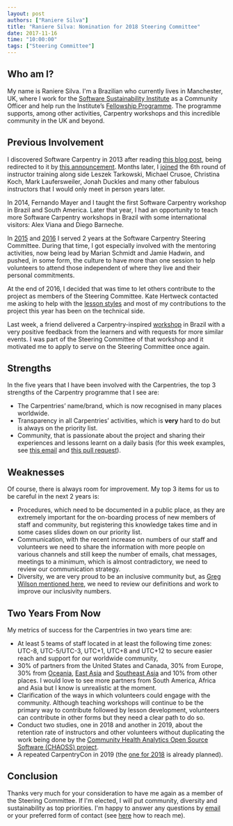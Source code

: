 ```yaml
---
layout: post
authors: ["Raniere Silva"]
title: "Raniere Silva: Nomination for 2018 Steering Committee"
date: 2017-11-16
time: "10:00:00"
tags: ["Steering Committee"]
---
```


## Who am I?

My name is Raniere Silva.
I'm a Brazilian who currently lives in Manchester, UK,
where I work for the [Software Sustainability Institute](https://www.software.ac.uk/) as a Community Officer and
help run the Institute’s [Fellowship Programme](https://www.software.ac.uk/fellowship-programme).
The programme supports, among other activities, Carpentry workshops and this incredible community in the UK and beyond.

## Previous Involvement

I discovered Software Carpentry in 2013 after reading [this blog post](https://kaythaney.com/2013/06/14/announcing-the-mozilla-science-lab/),
being redirected to it by [this announcement](https://blog.mozilla.org/blog/2013/06/14/5992/).
Months later,
I [joined](http://swcarpentry.github.io/training-course/2013/08/raniere-silva/) the 6th round of instructor training
along side Leszek Tarkowski, Michael Crusoe, Christina Koch, Mark Laufersweiler, Jonah Duckles and many other fabulous instructors
that I would only meet in person years later.

In 2014,
Fernando Mayer and I taught the first Software Carpentry workshop in Brazil and South America.
Later that year,
I had an opportunity to teach more Software Carpentry workshops in Brazil
with some international visitors: Alex Viana and Diego Barneche.

In [2015](https://software-carpentry.org/blog/2015/01/scf-nomination-silva.html)
and
[2016](https://software-carpentry.org/blog/2016/01/steering-raniere-silva.html)
I served 2 years at the Software Carpentry Steering Committee.
During that time,
I got especially involved with the mentoring activities,
now being lead by Marian Schmidt and Jamie Hadwin,
and pushed, in some form, the culture to have more than one session to help
volunteers to attend those independent of where they live and their personal commitments.

At the end of 2016,
I decided that was time to let others contribute to the project as members of the Steering Committee.
Kate Hertweck contacted me asking to help with the [lesson styles](https://github.com/swcarpentry/styles)
and most of my contributions to the project this year has been on the technical side.

Last week,
a friend delivered a Carpentry-inspired [workshop](https://github.com/SantosRAC/Python4BioDataBrazilianWorkshop) in Brazil
with a very positive feedback from the learners
and with requests for more similar events.
I was part of the Steering Committee of that workshop 
and it motivated me to apply to serve on the Steering Committee once again.

## Strengths

In the five years that I have been involved with the Carpentries,
the top 3 strengths of the Carpentry programme that I see are:

- The Carpentries’ name/brand,
  which is now recognised in many places worldwide.
- Transparency in all Carpentries’ activities,
  which is **very** hard to do but is always on the priority list.
- Community,
  that is passionate about the project
  and sharing their experiences and lessons learnt on a daily basis
  (for this week examples,
  see [this email](http://lists.software-carpentry.org/pipermail/discuss/2017-November/005585.html) and [this pull request](https://github.com/swcarpentry/workshop-template/pull/438)).

## Weaknesses

Of course,
there is always room for improvement.
My top 3 items for us to be careful in the next 2 years is:

- Procedures,
  which need to be documented in a public place,
  as they are extremely important for the on-boarding process
  of new members of staff and community,
  but registering this knowledge takes time
  and in some cases slides down on our priority list.
- Communication,
  with the recent increase on numbers of our staff and volunteers
  we need to share the information with more people on various channels
  and still keep the number of emails, chat messages, meetings to a minimum,
  which is almost contradictory,
  we need to review our communication strategy.
- Diversity,
  we are very proud to be an inclusive community
  but, as [Greg Wilson mentioned here](http://third-bit.com/2017/11/05/for-everyone.html),
  we need to review our definitions
  and work to improve our inclusivity numbers.

## Two Years From Now

My metrics of success for the Carpentries in two years time are:

- At least 5 teams of staff located in at least the following time zones: UTC-8, UTC-5/UTC-3, UTC+1, UTC+8 and UTC+12 to secure easier reach and support for our worldwide community,
- 30% of partners from the United States and Canada, 30% from Europe, 30% from [Oceania](https://en.wikipedia.org/wiki/Oceania), [East Asia](https://en.wikipedia.org/wiki/East_Asia) and [Southeast Asia](https://en.wikipedia.org/wiki/Southeast_Asia) and 10% from other places. I would love to see more partners from South America, Africa and Asia but I know is unrealistic at the moment.
- Clarification of the ways in which volunteers could engage with the community. Although teaching workshops will continue to be the primary way to contribute followed by lesson development, volunteers can contribute in other forms but they need a clear path to do so.
- Conduct two studies, one in 2018 and another in 2019, about the retention rate of instructors and other volunteers without duplicating the work being done by the [Community Health Analytics Open Source Software (CHAOSS) project](https://chaoss.community/).
- A repeated CarpentryCon in 2019 (the [one for 2018](https://software-carpentry.org/blog/2017/11/carpentrycon.html) is already planned).

## Conclusion

Thanks very much for your consideration to have me again as a member of the Steering Committee.
If I'm elected, I will put community, diversity and sustainability as top priorities.
I'm happy to answer any questions by [email](mailto:raniere@rgaics.com)
or your preferred form of contact (see [here](http://rgaiacs.com/pages/contact.html) how to reach me).